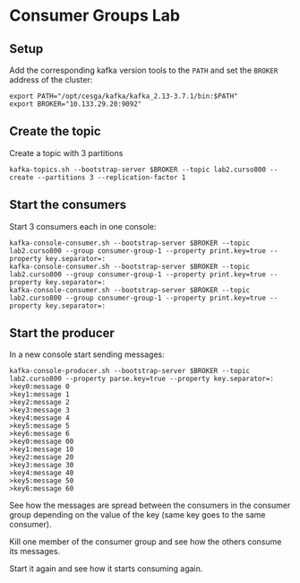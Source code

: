 # Consumer Groups Lab
## Setup
Add the corresponding kafka version tools to the `PATH` and set the `BROKER` address of the cluster:
```
export PATH="/opt/cesga/kafka/kafka_2.13-3.7.1/bin:$PATH"
export BROKER="10.133.29.20:9092"
```

## Create the topic
Create a topic with 3 partitions
```
kafka-topics.sh --bootstrap-server $BROKER --topic lab2.curso800 --create --partitions 3 --replication-factor 1
```

## Start the consumers
Start 3 consumers each in one console:
```
kafka-console-consumer.sh --bootstrap-server $BROKER --topic lab2.curso800 --group consumer-group-1 --property print.key=true --property key.separator=:
kafka-console-consumer.sh --bootstrap-server $BROKER --topic lab2.curso800 --group consumer-group-1 --property print.key=true --property key.separator=:
kafka-console-consumer.sh --bootstrap-server $BROKER --topic lab2.curso800 --group consumer-group-1 --property print.key=true --property key.separator=:
```

## Start the producer
In a new console start sending messages:
```
kafka-console-producer.sh --bootstrap-server $BROKER --topic lab2.curso800 --property parse.key=true --property key.separator=:
>key0:message 0
>key1:message 1
>key2:message 2
>key3:message 3
>key4:message 4
>key5:message 5
>key6:message 6
>key0:message 00
>key1:message 10
>key2:message 20
>key3:message 30
>key4:message 40
>key5:message 50
>key6:message 60
```

See how the messages are spread between the consumers in the consumer group depending on the value of the key (same key goes to the same consumer).

Kill one member of the consumer group and see how the others consume its messages.

Start it again and see how it starts consuming again.
